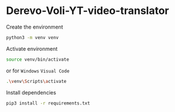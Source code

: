 # Derevo-Voli-YT-video-translator

Create the environment
```bash
python3 -m venv venv
```

Activate environment
```bash
source venv/bin/activate
```
or for `Windows` `Visual Code`
```bash
.\venv\Scripts\activate
```

Install dependencies
```bash
pip3 install -r requirements.txt
```